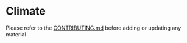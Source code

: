 
Climate
==========

Please refer to the [CONTRIBUTING.md](../../CONTRIBUTING.md) before adding or updating any material